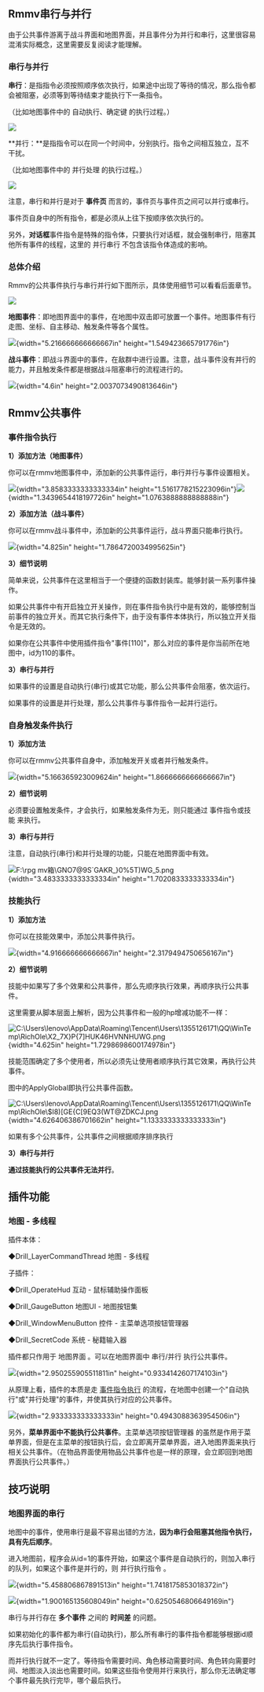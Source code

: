 ## Rmmv串行与并行

由于公共事件游离于战斗界面和地图界面，并且事件分为并行和串行，这里很容易混淆实际概念，这里需要反复阅读才能理解。

### 串行与并行

**串行**：是指指令必须按照顺序依次执行，如果途中出现了等待的情况，那么指令都会被阻塞，必须等到等待结束才能执行下一条指令。

（比如地图事件中的 自动执行、确定键 的执行过程。）

![](./MediaFolder/media/image1.emf)

**并行：**是指指令可以在同一个时间中，分别执行。指令之间相互独立，互不干扰。

（比如地图事件中的 并行处理 的执行过程。）

![](./MediaFolder/media/image2.emf)

注意，串行和并行是对于 **事件页**
而言的，事件页与事件页之间可以并行或串行。

事件页自身中的所有指令，都是必须从上往下按顺序依次执行的。

另外，**对话框**事件指令是特殊的指令体，只要执行对话框，就会强制串行，阻塞其他所有事件的线程，这里的
并行串行 不包含该指令体造成的影响。

### 总体介绍

Rmmv的公共事件执行与串行并行如下图所示，具体使用细节可以看看后面章节。

![](./MediaFolder/media/image3.emf)

**地图事件**：即地图界面中的事件，在地图中双击即可放置一个事件。地图事件有行走图、坐标、自主移动、触发条件等各个属性。

![](./MediaFolder/media/image4.png){width="5.216666666666667in"
height="1.549423665791776in"}

**战斗事件**：即战斗界面中的事件，在敌群中进行设置。注意，战斗事件没有并行的能力，并且触发条件都是根据战斗阻塞串行的流程进行的。

![](./MediaFolder/media/image5.png){width="4.6in"
height="2.0037073490813646in"}

## Rmmv公共事件

### 事件指令执行

**1）添加方法（地图事件）**

你可以在rmmv地图事件中，添加新的公共事件运行，串行并行与事件设置相关。

![](./MediaFolder/media/image6.png){width="3.8583333333333334in"
height="1.5161778215223096in"}![](./MediaFolder/media/image7.png){width="1.3439654418197726in"
height="1.0763888888888888in"}

**2）添加方法（战斗事件）**

你可以在rmmv战斗事件中，添加新的公共事件运行，战斗界面只能串行执行。

![](./MediaFolder/media/image8.png){width="4.825in"
height="1.7864720034995625in"}

**3）细节说明**

简单来说，公共事件在这里相当于一个便捷的函数封装库。能够封装一系列事件操作。

如果公共事件中有开启独立开关操作，则在事件指令执行中是有效的，能够控制当前事件的独立开关。而其它执行条件下，由于没有事件本体执行，所以独立开关指令是无效的。

如果你在公共事件中使用插件指令"事件\[110\]"，那么对应的事件是你当前所在地图中，id为110的事件。

**3）串行与并行**

如果事件的设置是自动执行(串行)或其它功能，那么公共事件会阻塞，依次运行。

如果事件的设置是并行处理，那么公共事件与事件指令一起并行运行。

### 自身触发条件执行

**1）添加方法**

你可以在rmmv公共事件自身中，添加触发开关或者并行触发条件。

![](./MediaFolder/media/image9.png){width="5.166365923009624in"
height="1.8666666666666667in"}

**2）细节说明**

必须要设置触发条件，才会执行，如果触发条件为无，则只能通过
事件指令或技能 来执行。

**3）串行与并行**

注意，自动执行(串行)和并行处理的功能，只能在地图界面中有效。

![F:\\rpg
mv箱\\GNO7\@9S\`GAKR\_}0%5T)WG_5.png](./MediaFolder/media/image10.png){width="3.4833333333333334in"
height="1.7020833333333334in"}

### 技能执行

**1）添加方法**

你可以在技能效果中，添加公共事件执行。

![](./MediaFolder/media/image11.png){width="4.916666666666667in"
height="2.3179494750656167in"}

**2）细节说明**

技能中如果写了多个效果和公共事件，那么先顺序执行效果，再顺序执行公共事件。

这里需要从脚本层面上解析，因为公共事件和一般的hp增减功能不一样：

![C:\\Users\\lenovo\\AppData\\Roaming\\Tencent\\Users\\1355126171\\QQ\\WinTemp\\RichOle\\X2_7X}P{7\]HUK46HVNNHUWG.png](./MediaFolder/media/image12.png){width="4.625in"
height="1.7298698600174978in"}

技能范围确定了多个使用者，所以必须先让使用者顺序执行其它效果，再执行公共事件。

图中的ApplyGlobal即执行公共事件函数。

![C:\\Users\\lenovo\\AppData\\Roaming\\Tencent\\Users\\1355126171\\QQ\\WinTemp\\RichOle\\\$I8)\[GE{C\[9EQ3(WT\@ZDKCJ.png](./MediaFolder/media/image13.png){width="4.626406386701662in"
height="1.1333333333333333in"}

如果有多个公共事件，公共事件之间根据顺序排序执行

**3）串行与并行**

**通过技能执行的公共事件无法并行**。

## 插件功能

### 地图 - 多线程

插件本体：

◆Drill_LayerCommandThread 地图 - 多线程

子插件：

◆Drill_OperateHud 互动 - 鼠标辅助操作面板

◆Drill_GaugeButton 地图UI - 地图按钮集

◆Drill_WindowMenuButton 控件 - 主菜单选项按钮管理器

◆Drill_SecretCode 系统 - 秘籍输入器

插件都只作用于 地图界面 。可以在地图界面中 串行/并行 执行公共事件。

![](./MediaFolder/media/image14.png){width="2.950255905511811in"
height="0.9334142607174103in"}

从原理上看，插件的本质是走 [事件指令执行](#事件指令执行)
的流程，在地图中创建一个"自动执行"或"并行处理"的事件，并使其执行对应的公共事件。

![](./MediaFolder/media/image15.png){width="2.933333333333333in"
height="0.4943088363954506in"}

另外，**菜单界面中不能执行公共事件**。主菜单选项按钮管理器
的虽然是作用于菜单界面，但是在主菜单的按钮执行后，会立即离开菜单界面，进入地图界面来执行相关公共事件。（在物品界面使用物品公共事件也是一样的原理，会立即回到地图界面执行公共事件。）

## 技巧说明

### 地图界面的串行

地图中的事件，使用串行是最不容易出错的方法，**因为串行会阻塞其他指令执行，具有先后顺序**。

进入地图前，程序会从id=1的事件开始，如果这个事件是自动执行的，则加入串行的队列，如果这个事件是并行的，则
并行执行指令 。

![](./MediaFolder/media/image16.png){width="5.458806867891513in"
height="1.7418175853018372in"}

![](./MediaFolder/media/image17.png){width="1.900165135608049in"
height="0.6250546806649169in"}

串行与并行存在 **多个事件** 之间的 **时间差** 的问题。

如果初始化的事件都为串行(自动执行)，那么所有串行的事件指令都能够根据id顺序先后执行事件指令。

而并行执行就不一定了。等待指令需要时间、角色移动需要时间、角色转向需要时间、地图淡入淡出也需要时间。如果这些指令使用并行来执行，那么你无法确定哪个事件最先执行完毕，哪个最后执行。
